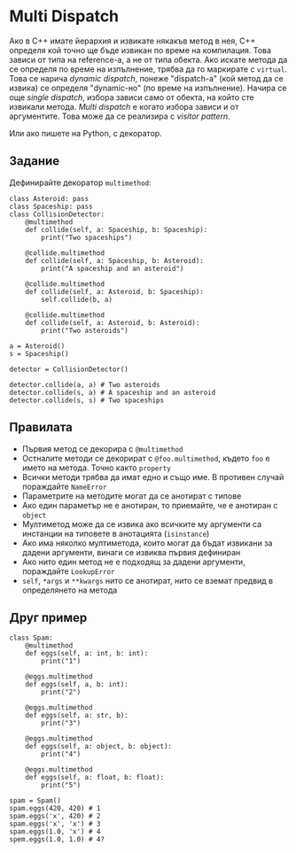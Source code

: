# Multi Dispatch

Ако в C++ имате йерархия и извикате някакъв метод в нея, C++ определя кой точно ще бъде извикан по време на компилация. Това зависи от типа на reference-а, а не от типа обекта. Ако искате метода да се определя по време на изпълнение, трябва да го маркирате с `virtual`. Това се нарича *dynamic dispatch*, понеже "dispatch-а" (кой метод да се извика) се определя "dynamic-но" (по време на изпълнение). Начира се още *single dispatch*, избора зависи само от обекта, на който сте извикали метода. *Multi dispatch* е когато избора зависи и от аргументите. Това може да се реализира с *visitor pattern*.

Или ако пишете на Python, с декоратор.

## Задание

Дефинирайте декоратор `multimethod`:

    class Asteroid: pass
    class Spaceship: pass
    class CollisionDetector:
        @multimethod
        def collide(self, a: Spaceship, b: Spaceship):
            print("Two spaceships")
    
        @collide.multimethod
        def collide(self, a: Spaceship, b: Asteroid):
            print("A spaceship and an asteroid")
    
        @collide.multimethod
        def collide(self, a: Asteroid, b: Spaceship):
            self.collide(b, a)
    
        @collide.multimethod
        def collide(self, a: Asteroid, b: Asteroid):
            print("Two asteroids")
    
    a = Asteroid()
    s = Spaceship()
    
    detector = CollisionDetector()
    
    detector.collide(a, a) # Two asteroids
    detector.collide(s, a) # A spaceship and an asteroid
    detector.collide(s, s) # Two spaceships

## Правилата

* Първия метод се декорира с `@multimethod`
* Остналите методи се декорират с `@foo.multimethod`, където `foo` е името на метода. Точно както `property`
* Всички методи трябва да имат едно и също име. В противен случай пораждайте `NameError`
* Параметрите на методите могат да се анотират с типове
* Ако един параметър не е анотиран, то приемайте, че е анотиран с `object`
* Мултиметод може да се извика ако всичките му аргументи са инстанции на типовете в анотацията (`isinstance`)
* Ако има няколко мултиметода, които могат да бъдат извикани за дадени аргументи, винаги се извиква първия дефиниран
* Ако нито един метод не е подходящ за дадени аргументи, пораждайте `LookupError`
* `self`, `*args` и `**kwargs` нито се анотират, нито се вземат предвид в определянето на метода

## Друг пример

    class Spam:
        @multimethod
        def eggs(self, a: int, b: int):
            print("1")
    
        @eggs.multimethod
        def eggs(self, a, b: int):
            print("2")
    
        @eggs.multimethod
        def eggs(self, a: str, b):
            print("3")
    
        @eggs.multimethod
        def eggs(self, a: object, b: object):
            print("4")
    
        @eggs.multimethod
        def eggs(self, a: float, b: float):
            print("5")
    
    spam = Spam()
    spam.eggs(420, 420) # 1
    spam.eggs('x', 420) # 2
    spam.eggs('x', 'x') # 3
    spam.eggs(1.0, 'x') # 4
    spem.eggs(1.0, 1.0) # 4?
